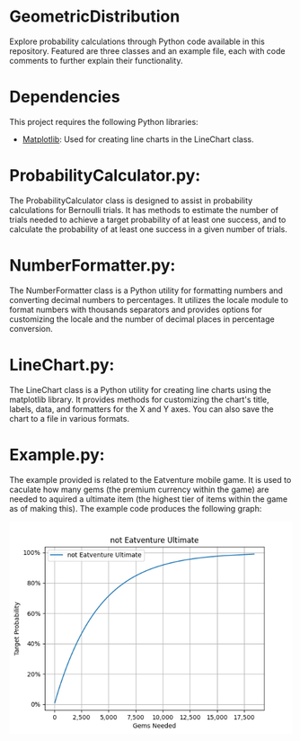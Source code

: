 # GeometricDistribution

Explore probability calculations through Python code available in this repository. Featured are three classes and an example file, each with code comments to further explain their functionality.

# Dependencies

This project requires the following Python libraries:

- [Matplotlib](https://matplotlib.org/stable/index.html): Used for creating line charts in the LineChart class.

# ProbabilityCalculator.py:

The ProbabilityCalculator class is designed to assist in probability calculations for Bernoulli trials. It has methods to estimate the number of trials needed to achieve a target probability of at least one success, and to calculate the probability of at least one success in a given number of trials.

# NumberFormatter.py:

The NumberFormatter class is a Python utility for formatting numbers and converting decimal numbers to percentages. It utilizes the locale module to format numbers with thousands separators and provides options for customizing the locale and the number of decimal places in percentage conversion.

# LineChart.py:

The LineChart class is a Python utility for creating line charts using the matplotlib library. It provides methods for customizing the chart's title, labels, data, and formatters for the X and Y axes. You can also save the chart to a file in various formats.

# Example.py:

The example provided is related to the Eatventure mobile game. It is used to caculate how many gems (the premium currency within the game) are needed to aquired a ultimate item (the highest tier of items within the game as of making this). The example code produces the following graph:

![!Line Chart for the probability of acquiring an ultimate in Eatventure](Eatventure_Ultimate_Probability_Chart.png)
